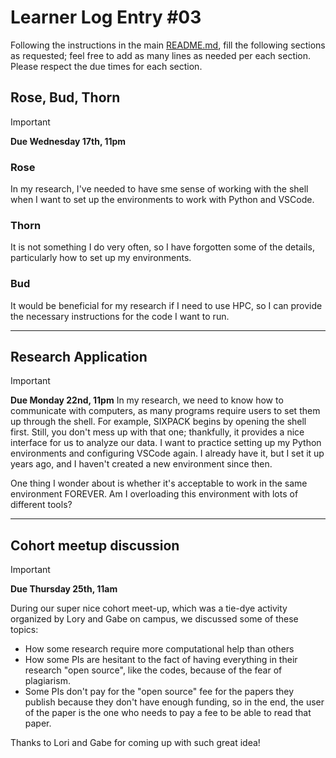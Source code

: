 # Learner Log Entry #03

Following the instructions in the main [README.md](README.md/#entries-instructions), fill the following sections as requested; feel free to add as many lines as needed per each section. Please respect the due times for each section.

## Rose, Bud, Thorn

> [!IMPORTANT]
> **Due Wednesday 17th, 11pm**

### Rose
In my research, I've needed to have sme sense of working with the shell when I want to set up the environments to work with Python and VSCode.

### Thorn
 It is not something I do very often, so I have forgotten some of the details, particularly how to set up my environments.

### Bud
It would be beneficial for my research if I need to use HPC, so I can provide the necessary instructions for the code I want to run.


---

## Research Application

> [!IMPORTANT]
> **Due Monday 22nd, 11pm**
In my research, we need to know how to communicate with computers, as many programs require users to set them up through the shell. For example, SIXPACK begins by opening the shell first. Still, you don't mess up with that one; thankfully, it provides a nice interface for us to analyze our data.
I want to practice setting up my Python environments and configuring VSCode again. I already have it, but I set it up years ago, and I haven't created a new environment since then.

One thing I wonder about is whether it's acceptable to work in the same environment FOREVER. Am I overloading this environment with lots of different tools? 

---

## Cohort meetup discussion

> [!IMPORTANT]
> **Due Thursday 25th, 11am**
>
During our super nice cohort meet-up, which was a tie-dye activity organized by Lory and Gabe on campus, we discussed some of these topics:
- How some research require more computational help than others
- How some PIs are hesitant to the fact of having everything in their research "open source", like the codes, because of the fear of plagiarism.
- Some PIs don't pay for the "open source" fee for the papers they publish because they don't have enough funding, so in the end, the user of the paper is the one who needs to pay a fee to be able to read that paper.

Thanks to Lori and Gabe for coming up with such great idea!

